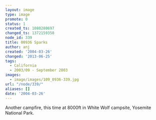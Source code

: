 ```yaml
---
layout: image
type: image
promote: 0
status: 1
created_ts: 1080280697
changed_ts: 1372159358
node_id: 339
title: 00936 Sparks
author: anj
created: '2004-03-26'
changed: '2013-06-25'
tags:
  - California
  - 2003/09 - September 2003
images:
  - image/images/109_0936-339.jpg
url: "/node/339/"
aliases: []
date: '2004-03-26'
---
```

Another campfire, this time at 8000ft in White Wolf campsite, Yosemite National Park.
